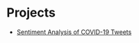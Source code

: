 <!-- layout: page
title: "Projects"
permalink: https://emilyeliasx.github.io  -->

# Projects

- <a href = "COVID-sentiment-analysis.html">Sentiment Analysis of COVID-19 Tweets</a>
